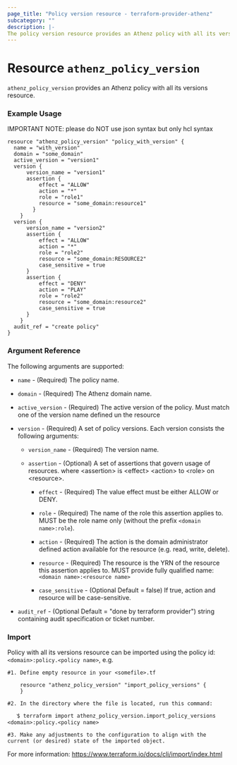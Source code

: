 ```yaml
---
page_title: "Policy version resource - terraform-provider-athenz"
subcategory: ""
description: |-
The policy version resource provides an Athenz policy with all its versions resource.
---
```


# Resource `athenz_policy_version`

`athenz_policy_version` provides an Athenz policy with all its versions resource.

### Example Usage

IMPORTANT NOTE: please do NOT use json syntax but only hcl syntax

```hcl
resource "athenz_policy_version" "policy_with_version" {
  name = "with_version"
  domain = "some_domain"
  active_version = "version1"
  version {
      version_name = "version1"
      assertion {
          effect = "ALLOW"
          action = "*"
          role = "role1"
          resource = "some_domain:resource1"
        }
    }
  version {
      version_name = "version2"
      assertion {
          effect = "ALLOW"
          action = "*"
          role = "role2"
          resource = "some_domain:RESOURCE2"
          case_sensitive = true
      }
      assertion {
          effect = "DENY"
          action = "PLAY"
          role = "role2"
          resource = "some_domain:resource2"
          case_sensitive = true
      }
    }
  audit_ref = "create policy"
}
```

### Argument Reference

The following arguments are supported:

- `name` - (Required) The policy name.

- `domain` - (Required) The Athenz domain name.

- `active_version` - (Required) The active version of the policy. Must match one of the version name defined un the resource

- `version` - (Required) A set of policy versions. Each version consists the following arguments:

    - `version_name` - (Required) The version name.

    - `assertion` - (Optional) A set of assertions that govern usage of resources. where <assertion\> is <effect\> <action\> to <role\> on <resource\>.

        - `effect` - (Required) The value effect must be either ALLOW or DENY.

        - `role` - (Required) The name of the role this assertion applies to. MUST be the role name only (without the prefix `<domain name>:role`).

        - `action` - (Required) The action is the domain administrator defined action available for the resource (e.g. read, write, delete).

        - `resource` - (Required) The resource is the YRN of the resource this assertion applies to. MUST provide fully qualified name: `<domain name>:<resource name>`

        - `case_sensitive` - (Optional Default = false) If true, action and resource will be case-sensitive.


- `audit_ref` - (Optional Default = "done by terraform provider")  string containing audit specification or ticket number.


### Import
Policy with all its versions resource can be imported using the policy id: `<domain>:policy.<policy name>`, e.g.

```hcl
#1. Define empty resource in your <somefile>.tf

    resource "athenz_policy_version" "import_policy_versions" {
    }

#2. In the directory where the file is located, run this command:

   ֿ$ terraform import athenz_policy_version.import_policy_versions <domain>:policy.<policy name>

#3. Make any adjustments to the configuration to align with the current (or desired) state of the imported object.
```
For more information: https://www.terraform.io/docs/cli/import/index.html